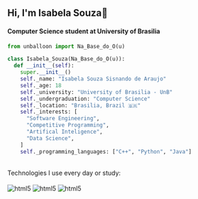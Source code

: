 ## Hi, I'm Isabela Souza👋
#### Computer Science student at University of Brasilia
```python
from unballoon import Na_Base_do_O(u)

class Isabela_Souza(Na_Base_do_O(u)):
  def __init__(self):
    super.__init__()
    self._name: "Isabela Souza Sisnando de Araujo"
    self._age: 18
    self._university: "University of Brasilia - UnB"
    self._undergraduation: "Computer Science"
    self._location: "Brasilia, Brazil 🇧🇷"
    self._interests: [
      "Software Engineering",
      "Competitive Programming",
      "Artifical Inteligence",
      "Data Science",
    ]
    self._programming_languages: ["C++", "Python", "Java"]
```

<br>
Technologies I use every day or study:

<div id="techs"><br>
  <img align="center" alt="html5" src="https://img.shields.io/badge/Python-FFD43B?style=for-the-badge&logo=python&logoColor=blue">
  <img align="center" alt="html5" src="https://img.shields.io/badge/C%2B%2B-00599C?style=for-the-badge&logo=c%2B%2B&logoColor=white">
  <img align="center" alt="html5" src="https://img.shields.io/badge/Java-ED8B00?style=for-the-badge&logo=openjdk&logoColor=white">
</div>
